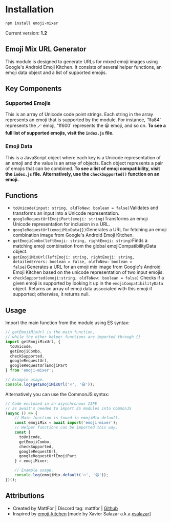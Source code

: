 # Installation

```sh
npm install emoji-mixer
```
Current version: **1.2**

## Emoji Mix URL Generator

This module is designed to generate URLs for mixed emoji images using Google's Android Emoji Kitchen. It consists of several helper functions, an emoji data object and a list of supported emojis.

## Key Components

### Supported Emojis

This is an array of Unicode code point strings. Each string in the array represents an emoji that is supported by the module. For instance, '1fa84' represents the 🪄 emoji, '1f600' represents the 😀 emoji, and so on.
**To see a full list of supported emojis, visit the `index.js` file.**

### Emoji Data

This is a JavaScript object where each key is a Unicode representation of an emoji and the value is an array of objects. Each object represents a pair of emojis that can be combined.
**To see a list of emoji compatibility, visit the `index.js` file.**
**Alternatively, use the `checkSupported()` function on an emoji.**

## Functions

- `toUnicode(input: string, oldToNew: boolean = false)`Validates and transforms an input into a Unicode representation.
- `googleRequestUrlEmojiPart(emoji: string)`Transforms an emoji Unicode representation for inclusion in a URL.
- `googleRequestUrl(emojiMixData{})`Generates a URL for fetching an emoji combination image from Google's Android Emoji Kitchen.
- `getEmojiCombo(leftEmoji: string, rightEmoji: string)`Finds a matching emoji combination from the global emojiCompatibilityData object.
- `getEmojiMixUrl(leftEmoji: string, rightEmoji: string, detailedErrors: boolean = false, oldToNew: boolean = false)`Generates a URL for an emoji mix image from Google's Android Emoji Kitchen based on the unicode representation of two input emojis.
- `checkSupported(emoji:string, oldToNew: boolean = false)`
  Checks if a given emoji is supported by looking it up in the `emojiCompatibilityData` object. Returns an array of emoji data associated with this emoji if supported; otherwise, it returns null.

## Usage

Import the main function from the module using ES syntax:

```javascript
// getEmojiMixUrl is the main function,
// while the other helper functions are imported through {}
import getEmojiMixUrl, {
  toUnicode, 
  getEmojiCombo, 
  checkSupported, 
  googleRequestUrl, 
  googleRequestUrlEmojiPart 
} from 'emoji-mixer';

// Example usage.
console.log(getEmojiMixUrl('🔥', '😃'));
```

Alternatively you can use the CommonJS syntax:

```javascript
// Code enclosed in an asynchronous IIFE 
// as await's needed to import ES modules into CommonJS
(async () => {
    // Main function is found in emojiMix.default.
    const emojiMix = await import('emoji-mixer');
    // Helper functions can be imported this way.
    const { 
      toUnicode, 
      getEmojiCombo, 
      checkSupported, 
      googleRequestUrl, 
      googleRequestUrlEmojiPart 
    } = emojiMixer;

    // Example usage.
    console.log(emojiMix.default('🔥', '😃'));
})();
```

## Attributions

- Created by MattFor | Discord tag: mattfor | [Github](https://github.com/MattFor)
- Inspired by [emoji-kitchen](https://github.com/xsalazar/emoji-kitchen) [made by Xavier Salazar a.k.a [xsalazar](https://github.com/xsalazar)]
